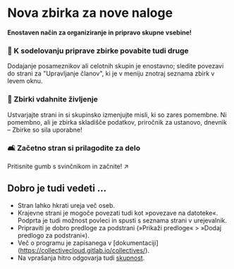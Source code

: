 # Nova zbirka za nove naloge

**Enostaven način za organiziranje in pripravo skupne vsebine!**


### 👥 K sodelovanju priprave zbirke povabite tudi druge

Dodajanje posameznikov ali celotnih skupin je enostavno; sledite povezavi do strani za "Upravljanje članov", ki je v meniju znotraj seznama zbirk v levem oknu.

### 🌱 Zbirki vdahnite življenje

Ustvarjajte strani in si skupinsko izmenjujte misli, ki so zares pomembne. Ni pomembno, ali je zbirka skladišče podatkov, priročnik za ustanovo, dnevnik – Zbirke so sila uporabne!

### 🛋️ Začetno stran si prilagodite za delo

Pritisnite gumb s svinčnikom in začnite! ↗️


## Dobro je tudi vedeti ...

* Stran lahko hkrati ureja več oseb.
* Krajevne strani je mogoče povezati tudi kot »povezave na datoteke«. Podprta je tudi možnost povleci in spusti s seznama strani v urejevalnik.
* Pripraviti je dobro predloge za podstrani (»Prikaži predloge« > »Dodaj predlogo za podstrani«).
* Več o programu je zapisanega v [dokumentaciji] (https://collectivecloud.gitlab.io/collectives/).
* Na vprašanja hitro odgovarja tudi [skupnost](https://help.nextcloud.com/c/apps/collectives/174).
